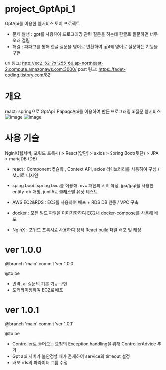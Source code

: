 # project_GptApi_1
GptApi를 이용한 웹서비스 토이 프로젝트

- 문제 발생 : gpt를 사용하여 프로그래밍 관련 질문을 하는데 한글로 질문하면 너무 오래 걸림
- 해결 : 파파고를 통해 한글 질문을 영어로 변환하여 gpt에 영어로 질문하는 기능을 구현

url 링크: http://ec2-52-79-255-69.ap-northeast-2.compute.amazonaws.com:3000/
post 링크: https://fadet-coding.tistory.com/82

# 개요
react+spring으로 GptApi, PapagoApi를 이용하여 만든 프로그래밍 ai질문 웹서비스
![image](https://user-images.githubusercontent.com/96664524/221394229-c8e595b7-4350-44b9-b22c-0ab44d492125.png)
![image](https://user-images.githubusercontent.com/96664524/221394278-c8740e1e-0d9d-4520-a836-53025e297674.png)




# 사용 기술
NginX(웹서버, 포워드 프록시) > React(앞단) > axios > Spring Boot(뒷단) > JPA > mariaDB (DB)

- react : Component 캡슐화 , Context API, axios 라이브러리를 사용하여 구성 / MUI로 디자인
- sping boot: spring boot를 이용해 mvc 패턴의 서버 작성, jpa/jpql을 사용한 entity-db 매핑, junit5로 클래스별 유닛 테스트

- AWS EC2&RDS : EC2를 사용하여 배포 + RDS DB 연동 / VPC 구축
- docker : 모든 빌드 파일을 이미지화하여 EC2내 docker-compose를 사용해 배포
- NginX : 포워드 프록시로 사용하여 정적 React build 파일 배포 및 캐싱


# ver 1.0.0
@branch 'main' commit 'ver 1.0.0'

@to be
- 번역, ai 질문의 기본 기능 구현
- 도커라이징하여 EC2로 배포

# ver 1.0.1
@branch 'main' commit 'ver 1.0.1'

@to be
- Controller로 들어오는 요청의 Exception handling을 위해 ControllerAdvice 추가
- Gpt api 서버가 불안정할 때가 존재하여 service의 timeout 설정
- 배포 rds의 파라미터 그룹 수정

  
